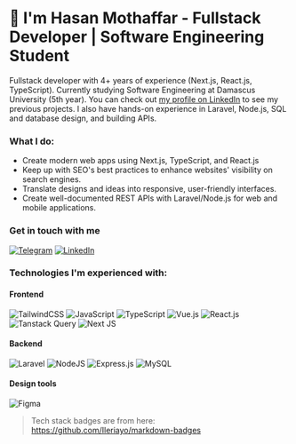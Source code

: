 # 👋 I'm Hasan Mothaffar - Fullstack Developer | Software Engineering Student

Fullstack developer with 4+ years of experience (Next.js, React.js, TypeScript). Currently studying Software Engineering at Damascus University (5th year). You can check out [my profile on LinkedIn](https://www.linkedin.com/in/hasan-mothaffar/) to see my previous projects. I also have hands-on experience in Laravel, Node.js, SQL and database design, and building APIs.

### What I do:

-   Create modern web apps using Next.js, TypeScript, and React.js
-   Keep up with SEO's best practices to enhance websites' visibility on search engines.
-   Translate designs and ideas into responsive, user-friendly interfaces.
-   Create well-documented REST APIs with Laravel/Node.js for web and mobile applications.

### Get in touch with me

<a href="https://t.me/hasan_mothaffar"
	>![Telegram](https://img.shields.io/badge/Telegram-2CA5E0?style=for-the-badge&logo=telegram&logoColor=white)</a>
<a href="https://www.linkedin.com/in/hasan-mothaffar/"
	>![LinkedIn](https://img.shields.io/badge/linkedin-%230077B5.svg?style=for-the-badge&logo=linkedin&logoColor=white)</a>

### Technologies I'm experienced with:

#### Frontend

![TailwindCSS](https://img.shields.io/badge/tailwindcss-%2338B2AC.svg?style=for-the-badge&logo=tailwind-css&logoColor=white)
![JavaScript](https://img.shields.io/badge/javascript-%23323330.svg?style=for-the-badge&logo=javascript&logoColor=%23F7DF1E)
![TypeScript](https://img.shields.io/badge/typescript-%23007ACC.svg?style=for-the-badge&logo=typescript&logoColor=white)
![Vue.js](https://img.shields.io/badge/vuejs-%2335495e.svg?style=for-the-badge&logo=vuedotjs&logoColor=%234FC08D)
![React.js](https://img.shields.io/badge/react-%2320232a.svg?style=for-the-badge&logo=react&logoColor=%2361DAFB)
![Tanstack Query](https://img.shields.io/badge/-React%20Query-FF4154?style=for-the-badge&logo=react%20query&logoColor=white)
![Next JS](https://img.shields.io/badge/Next-black?style=for-the-badge&logo=next.js&logoColor=white)

#### Backend

![Laravel](https://img.shields.io/badge/laravel-%23FF2D20.svg?style=for-the-badge&logo=laravel&logoColor=white)
![NodeJS](https://img.shields.io/badge/node.js-6DA55F?style=for-the-badge&logo=node.js&logoColor=white)
![Express.js](https://img.shields.io/badge/express.js-%23404d59.svg?style=for-the-badge&logo=express&logoColor=%2361DAFB)
![MySQL](https://img.shields.io/badge/mysql-%2300f.svg?style=for-the-badge&logo=mysql&logoColor=white)

#### Design tools

![Figma](https://img.shields.io/badge/figma-%23F24E1E.svg?style=for-the-badge&logo=figma&logoColor=white)
                                                                                                                
> Tech stack badges are from here: https://github.com/Ileriayo/markdown-badges
